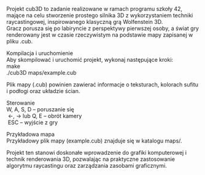 Projekt cub3D to zadanie realizowane w ramach programu szkoły 42, mające na celu stworzenie prostego silnika 3D z wykorzystaniem techniki raycastingowej, inspirowanego klasyczną grą Wolfenstein 3D.<br>
Gracz porusza się po labiryncie z perspektywy pierwszej osoby, a świat gry renderowany jest w czasie rzeczywistym na podstawie mapy zapisanej w pliku .cub.<br>

Kompilacja i uruchomienie <br>
Aby skompilować i uruchomić projekt, wykonaj następujące kroki:<br>
make<br>
./cub3D maps/example.cub<br>

Plik mapy (.cub) powinien zawierać informacje o teksturach, kolorach sufitu i podłogi oraz układzie ścian.<br>

Sterowanie<br>
W, A, S, D – poruszanie się<br>​
←, → lub Q, E – obrót kamery<br>​
ESC – wyjście z gry<br>

Przykładowa mapa<br>
Przykładowy plik mapy (example.cub) znajduje się w katalogu maps/.<br>

Projekt ten stanowi doskonałe wprowadzenie do grafiki komputerowej i technik renderowania 3D, pozwalając na praktyczne zastosowanie algorytmu raycastingu oraz zarządzania zasobami graficznymi.<br>
